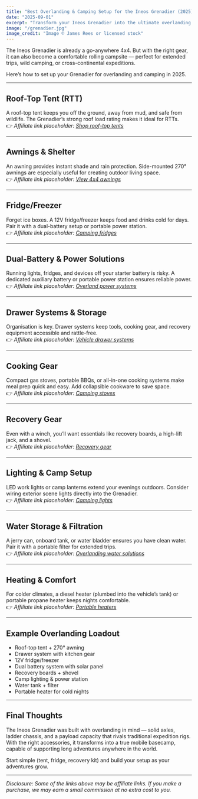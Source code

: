```yaml
---
title: "Best Overlanding & Camping Setup for the Ineos Grenadier (2025)"
date: "2025-09-01"
excerpt: "Transform your Ineos Grenadier into the ultimate overlanding rig. Here’s the gear you need for camping, cooking, and exploring off the beaten track in 2025."
image: "/grenadier.jpg"
image_credit: "Image © James Rees or licensed stock"
---
```


The Ineos Grenadier is already a go-anywhere 4x4. But with the right gear, it can also become a comfortable rolling campsite — perfect for extended trips, wild camping, or cross-continental expeditions.  

Here’s how to set up your Grenadier for overlanding and camping in 2025.

---

## Roof-Top Tent (RTT)
A roof-top tent keeps you off the ground, away from mud, and safe from wildlife. The Grenadier’s strong roof load rating makes it ideal for RTTs.  
👉 *Affiliate link placeholder: [Shop roof-top tents](#)*

---

## Awnings & Shelter
An awning provides instant shade and rain protection. Side-mounted 270° awnings are especially useful for creating outdoor living space.  
👉 *Affiliate link placeholder: [View 4x4 awnings](#)*

---

## Fridge/Freezer
Forget ice boxes. A 12V fridge/freezer keeps food and drinks cold for days. Pair it with a dual-battery setup or portable power station.  
👉 *Affiliate link placeholder: [Camping fridges](#)*

---

## Dual-Battery & Power Solutions
Running lights, fridges, and devices off your starter battery is risky. A dedicated auxiliary battery or portable power station ensures reliable power.  
👉 *Affiliate link placeholder: [Overland power systems](#)*

---

## Drawer Systems & Storage
Organisation is key. Drawer systems keep tools, cooking gear, and recovery equipment accessible and rattle-free.  
👉 *Affiliate link placeholder: [Vehicle drawer systems](#)*

---

## Cooking Gear
Compact gas stoves, portable BBQs, or all-in-one cooking systems make meal prep quick and easy. Add collapsible cookware to save space.  
👉 *Affiliate link placeholder: [Camping stoves](#)*

---

## Recovery Gear
Even with a winch, you’ll want essentials like recovery boards, a high-lift jack, and a shovel.  
👉 *Affiliate link placeholder: [Recovery gear](#)*

---

## Lighting & Camp Setup
LED work lights or camp lanterns extend your evenings outdoors. Consider wiring exterior scene lights directly into the Grenadier.  
👉 *Affiliate link placeholder: [Camping lights](#)*

---

## Water Storage & Filtration
A jerry can, onboard tank, or water bladder ensures you have clean water. Pair it with a portable filter for extended trips.  
👉 *Affiliate link placeholder: [Overlanding water solutions](#)*

---

## Heating & Comfort
For colder climates, a diesel heater (plumbed into the vehicle’s tank) or portable propane heater keeps nights comfortable.  
👉 *Affiliate link placeholder: [Portable heaters](#)*

---

## Example Overlanding Loadout
- Roof-top tent + 270° awning  
- Drawer system with kitchen gear  
- 12V fridge/freezer  
- Dual battery system with solar panel  
- Recovery boards + shovel  
- Camp lighting & power station  
- Water tank + filter  
- Portable heater for cold nights  

---

## Final Thoughts
The Ineos Grenadier was built with overlanding in mind — solid axles, ladder chassis, and a payload capacity that rivals traditional expedition rigs. With the right accessories, it transforms into a true mobile basecamp, capable of supporting long adventures anywhere in the world.  

Start simple (tent, fridge, recovery kit) and build your setup as your adventures grow.

---

*Disclosure: Some of the links above may be affiliate links. If you make a purchase, we may earn a small commission at no extra cost to you.*
